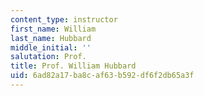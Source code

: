 ```yaml
---
content_type: instructor
first_name: William
last_name: Hubbard
middle_initial: ''
salutation: Prof.
title: Prof. William Hubbard
uid: 6ad82a17-ba8c-af63-b592-df6f2db65a3f
---
```

